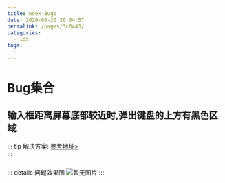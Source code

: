 ```yaml
---
title: weex-Bugs
date: 2020-06-20 20:04:57
permalink: /pages/3c6443/
categories:
  - ios
tags:
  - 
---
```

# Bug集合

## 输入框距离屏幕底部较近时,弹出键盘的上方有黑色区域
::: tip 解决方案:
[参考地址>](https://www.codenong.com/55683590/)
<br>
:::

::: details 问题效果图
<img style="margin-top:10px" :src="$withBase('/ios/04.png')" alt="暂无图片">
:::

